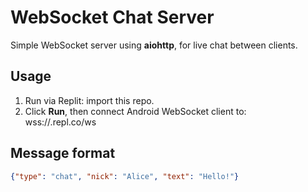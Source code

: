 # WebSocket Chat Server

Simple WebSocket server using **aiohttp**, for live chat between clients.

## Usage

1. Run via Replit: import this repo.
2. Click **Run**, then connect Android WebSocket client to:  
   wss://<your-repl-name>.repl.co/ws

## Message format

```json
{"type": "chat", "nick": "Alice", "text": "Hello!"}
